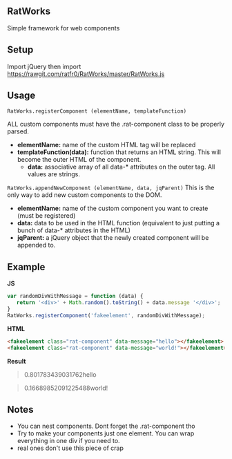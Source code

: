 ## RatWorks

Simple framework for web components

## Setup

Import jQuery then import https://rawgit.com/ratfr0/RatWorks/master/RatWorks.js

## Usage

`RatWorks.registerComponent (elementName, templateFunction)`

ALL custom components must have the .rat-component class to be properly parsed.
 * **elementName:**
name of the custom HTML tag will be replaced
 * **templateFunction(data):**
function that returns an HTML string. This will become the outer HTML of the component. 
   * **data:** associative array of all data-* attributes on the outer tag. All values are strings.

`RatWorks.appendNewComponent (elementName, data, jqParent)`
This is the only way to add new custom components to the DOM.
 * **elementName:**
name of the custom component you want to create (must be registered)
 * **data:**
data to be used in the HTML function (equivalent to just putting a bunch of data-* attributes in the HTML)
 * **jqParent:**
a jQuery object that the newly created component will be appended to.

## Example
**JS**

```javascript
var randomDivWithMessage = function (data) {
   return '<div>' + Math.random().toString() + data.message '</div>';
}
RatWorks.registerComponent('fakeelement', randomDivWithMessage);
```

**HTML**

```html
<fakeelement class="rat-component" data-message="hello"></fakeelement>
<fakeelement class="rat-component" data-message="world!"></fakeelement>
```

**Result**
>0.801783439031762hello

>0.16689852091225488world!

## Notes
 * You can nest components. Dont forget the .rat-component tho
 * Try to make your components just one element. You can wrap everything in one div if you need to.
 * real ones don't use this piece of crap

